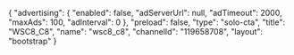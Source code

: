 {
    "advertising": {
        "enabled": false,
        "adServerUrl": null,
        "adTimeout": 2000,
        "maxAds": 100,
        "adInterval": 0
    },
    "preload": false,
    "type": "solo-cta",
    "title": "WSC8_C8",
    "name": "wsc8_c8",
    "channelId": "119658708",
    "layout": "bootstrap"
}